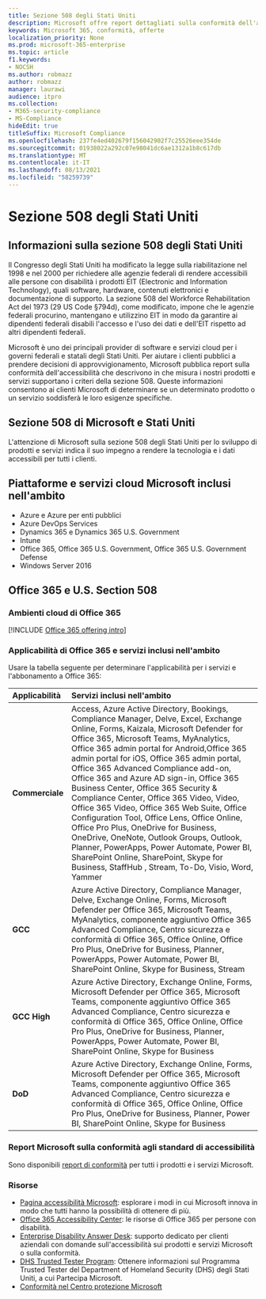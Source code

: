 ```yaml
---
title: Sezione 508 degli Stati Uniti
description: Microsoft offre report dettagliati sulla conformità dell'accessibilità per molti dei suoi servizi cloud che descrivono le funzionalità di accessibilità di tali servizi.
keywords: Microsoft 365, conformità, offerte
localization_priority: None
ms.prod: microsoft-365-enterprise
ms.topic: article
f1.keywords:
- NOCSH
ms.author: robmazz
author: robmazz
manager: laurawi
audience: itpro
ms.collection:
- M365-security-compliance
- MS-Compliance
hideEdit: true
titleSuffix: Microsoft Compliance
ms.openlocfilehash: 237fe4ed402679f156042902f7c25526eee354de
ms.sourcegitcommit: 01938022a292c07e98041dc6ae1312a1b8c617db
ms.translationtype: MT
ms.contentlocale: it-IT
ms.lasthandoff: 08/13/2021
ms.locfileid: "58259739"
---
```

# <a name="us-section-508"></a>Sezione 508 degli Stati Uniti

## <a name="about-us-section-508"></a>Informazioni sulla sezione 508 degli Stati Uniti

Il Congresso degli Stati Uniti ha modificato la legge sulla riabilitazione nel 1998 e nel 2000 per richiedere alle agenzie federali di rendere accessibili alle persone con disabilità i prodotti EIT (Electronic and Information Technology), quali software, hardware, contenuti elettronici e documentazione di supporto. La sezione 508 del Workforce Rehabilitation Act del 1973 (29 US Code §794d), come modificato, impone che le agenzie federali procurino, mantengano e utilizzino EIT in modo da garantire ai dipendenti federali disabili l'accesso e l'uso dei dati e dell'EIT rispetto ad altri dipendenti federali.

Microsoft è uno dei principali provider di software e servizi cloud per i governi federali e statali degli Stati Uniti.  Per aiutare i clienti pubblici a prendere decisioni di approvvigionamento, Microsoft pubblica report sulla conformità dell'accessibilità che descrivono in che misura i nostri prodotti e servizi supportano i criteri della sezione 508.  Queste informazioni consentono ai clienti Microsoft di determinare se un determinato prodotto o un servizio soddisferà le loro esigenze specifiche.

## <a name="microsoft-and-us-section-508"></a>Sezione 508 di Microsoft e Stati Uniti

L'attenzione di Microsoft sulla sezione 508 degli Stati Uniti per lo sviluppo di prodotti e servizi indica il suo impegno a rendere la tecnologia e i dati accessibili per tutti i clienti.

## <a name="microsoft-in-scope-cloud-platforms--services"></a>Piattaforme e servizi cloud Microsoft inclusi nell'ambito

- Azure e Azure per enti pubblici
- Azure DevOps Services
- Dynamics 365 e Dynamics 365 U.S. Government
- Intune
- Office 365, Office 365 U.S. Government, Office 365 U.S. Government Defense
- Windows Server 2016

## <a name="office-365-and-us-section-508"></a>Office 365 e U.S. Section 508

### <a name="office-365-cloud-environments"></a>Ambienti cloud di Office 365

[!INCLUDE [Office 365 offering intro](../includes/o365-offering-introduction.md)]

### <a name="office-365-applicability-and-in-scope-services"></a>Applicabilità di Office 365 e servizi inclusi nell'ambito

Usare la tabella seguente per determinare l'applicabilità per i servizi e l'abbonamento a Office 365:

| **Applicabilità** | **Servizi inclusi nell'ambito** |
|:------------------|:----------------------|
| **Commerciale** | Access, Azure Active Directory, Bookings, Compliance Manager, Delve, Excel, Exchange Online, Forms, Kaizala, Microsoft Defender for Office 365, Microsoft Teams, MyAnalytics, Office 365 admin portal for Android,Office 365 admin portal for iOS, Office 365 admin portal, Office 365 Advanced Compliance add-on, Office 365 and Azure AD sign-in, Office 365 Business Center, Office 365 Security & Compliance Center, Office 365 Video, Video, Office 365 Video, Office 365 Web Suite, Office Configuration Tool, Office Lens, Office Online, Office Pro Plus, OneDrive for Business, OneDrive, OneNote, Outlook Groups, Outlook, Planner, PowerApps, Power Automate, Power BI, SharePoint Online, SharePoint, Skype for Business, StaffHub , Stream, To-Do, Visio, Word, Yammer  |
| **GCC** | Azure Active Directory, Compliance Manager, Delve, Exchange Online, Forms, Microsoft Defender per Office 365, Microsoft Teams, MyAnalytics, componente aggiuntivo Office 365 Advanced Compliance, Centro sicurezza e conformità di Office 365, Office Online, Office Pro Plus, OneDrive for Business, Planner, PowerApps, Power Automate, Power BI, SharePoint Online, Skype for Business, Stream |
| **GCC High** | Azure Active Directory, Exchange Online, Forms, Microsoft Defender per Office 365, Microsoft Teams, componente aggiuntivo Office 365 Advanced Compliance, Centro sicurezza e conformità di Office 365, Office Online, Office Pro Plus, OneDrive for Business, Planner, PowerApps, Power Automate, Power BI, SharePoint Online, Skype for Business |
| **DoD** | Azure Active Directory, Exchange Online, Forms, Microsoft Defender per Office 365, Microsoft Teams, componente aggiuntivo Office 365 Advanced Compliance, Centro sicurezza e conformità di Office 365, Office Online, Office Pro Plus, OneDrive for Business, Planner, Power BI, SharePoint Online, Skype for Business |

### <a name="microsoft-accessibility-conformance-reports"></a>Report Microsoft sulla conformità agli standard di accessibilità

Sono disponibili [report di conformità](https://cloudblogs.microsoft.com/industry-blog/government/2018/09/11/accessibility-conformance-reports/) per tutti i prodotti e i servizi Microsoft.

### <a name="resources"></a>Risorse

- [Pagina accessibilità Microsoft](https://go.microsoft.com/fwlink/p/?linkid=2051579): esplorare i modi in cui Microsoft innova in modo che tutti hanno la possibilità di ottenere di più.
- [Office 365 Accessibility Center](https://go.microsoft.com/fwlink/p/?linkid=2051801): le risorse di Office 365 per persone con disabilità.
- [Enterprise Disability Answer Desk](https://go.microsoft.com/fwlink/p/?linkid=2050890): supporto dedicato per clienti aziendali con domande sull'accessibilità sui prodotti e servizi Microsoft o sulla conformità.
- [DHS Trusted Tester Program](https://go.microsoft.com/fwlink/?linkid=2052171): Ottenere informazioni sul Programma Trusted Tester del Department of Homeland Security (DHS) degli Stati Uniti, a cui Partecipa Microsoft.
- [Conformità nel Centro protezione Microsoft](https://www.microsoft.com/trust-center/compliance/compliance-overview)
